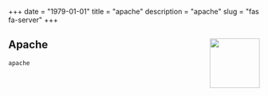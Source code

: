 +++ 
date = "1979-01-01"
title = "apache"
description = "apache"
slug = "fas fa-server"
+++


<h2 id=Apache>Apache
<img src="https://www.wappalyzer.com/images/icons/Apache.svg" height="100" width="100" align="right">
</h2>

```
apache
```

